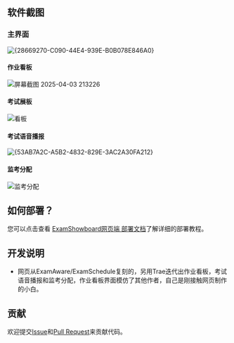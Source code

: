 ## 软件截图

### 主界面
![{28669270-C090-44E4-939E-B0B078E846A0}](https://github.com/user-attachments/assets/7efd5b2d-d439-4e5c-a173-df11c9f29d1e)

#### 作业看板   
![屏幕截图 2025-04-03 213226](https://github.com/user-attachments/assets/99033ef3-9274-42fb-bacd-3a6acbff29fb)

#### 考试展板
![看板](https://github.com/user-attachments/assets/1e01f0e9-7ddf-4c03-b84e-b1e575beb6c8)

#### 考试语音播报 
![{53AB7A2C-A5B2-4832-829E-3AC2A30FA212}](https://github.com/user-attachments/assets/e28a9e64-7688-4885-b125-37855c56b430)

#### 监考分配 
![监考分配](https://github.com/user-attachments/assets/28f5c9c7-ad0b-4ac4-aac4-48e4b43444dc)

## 如何部署？   
 您可以点击查看 [ExamShowboard网页端 部署文档](https://github.com/fhzit/ExamSchedule/wiki)了解详细的部署教程。   

## 开发说明
- 网页从ExamAware/ExamSchedule复刻的，另用Trae迭代出作业看板，考试语音播报和监考分配，作业看板界面模仿了其他作者，自己是刚接触网页制作的小白。

## 贡献
欢迎提交[Issue](https://github.com/ExamAware/ExamSchedule/issues)和[Pull Request](https://github.com/ExamAware/ExamSchedule/pulls)来贡献代码。
